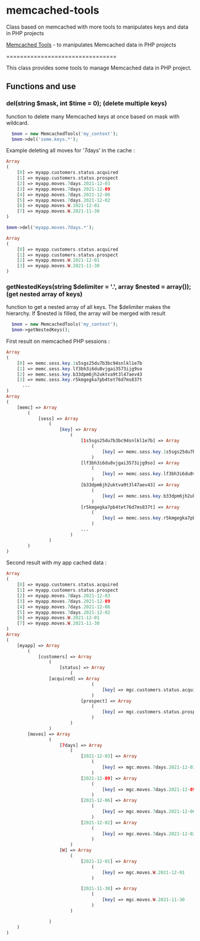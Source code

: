 # memcached-tools
Class based on memcached with more tools to manipulates keys and data in PHP projects

[Memcached Tools](https://github.com/Meloman-zz/memcached-tools) - to manipulates Memcached data in PHP projects

================================

This class provides some tools to manage Memcached data in PHP project.

## Functions and use

### del(string $mask, int $time = 0); (delete multiple keys)

function to delete many Memcached keys at once based on mask with wildcard.

```php
  $mem = new MemcachedTools('my_context');
  $mem->del('some.keys.*');
```

Example deleting all moves for '7days' in the cache :

```php
Array
(
    [0] => myapp.customers.status.acquired
    [1] => myapp.customers.status.prospect
    [2] => myapp.moves.7days.2021-12-03
    [3] => myapp.moves.7days.2021-12-09
    [4] => myapp.moves.7days.2021-12-06
    [5] => myapp.moves.7days.2021-12-02
    [6] => myapp.moves.W.2021-12-01
    [7] => myapp.moves.W.2021-11-30
)

$mem->del('myapp.moves.7days.*');

Array
(
    [0] => myapp.customers.status.acquired
    [1] => myapp.customers.status.prospect
    [2] => myapp.moves.W.2021-12-01
    [3] => myapp.moves.W.2021-11-30
)
```

### getNestedKeys(string $delimiter = '.', array $nested = array()); (get nested array of keys)

function to get a nested array of all keys. The $delimiter makes the hierarchy.
If $nested is filled, the array will be merged with result 

```php
  $mem = new MemcachedTools('my_context');
  $mem->getNestedKeys();
```

First result on memcached PHP sessions :

```php
Array
(
    [0] => memc.sess.key.1s5sgs25du7b3bc94snlkl1e7b
    [1] => memc.sess.key.lf3bh3i6du8vjgai3573ijg9so
    [2] => memc.sess.key.b33dpm6jh2uktva9t3l47aev43
    [3] => memc.sess.key.r5kmgegka7pb4tet76d7ms837t
	  ...
)
Array
(
    [memc] => Array
        (
            [sess] => Array
                (
                    [key] => Array
                        (
                            [1s5sgs25du7b3bc94snlkl1e7b] => Array
                                (
                                    [key] => memc.sess.key.1s5sgs25du7b3bc94snlkl1e7b
                                )
                            [lf3bh3i6du8vjgai3573ijg9so] => Array
                                (
                                    [key] => memc.sess.key.lf3bh3i6du8vjgai3573ijg9so
                                )
                            [b33dpm6jh2uktva9t3l47aev43] => Array
                                (
                                    [key] => memc.sess.key.b33dpm6jh2uktva9t3l47aev43
                                )
                            [r5kmgegka7pb4tet76d7ms837t] => Array
                                (
                                    [key] => memc.sess.key.r5kmgegka7pb4tet76d7ms837t
                                )
                            ...
                        )
                )
        )
)
```

Second result with my app cached data :

```php
Array
(
    [0] => myapp.customers.status.acquired
    [1] => myapp.customers.status.prospect
    [2] => myapp.moves.7days.2021-12-03
    [3] => myapp.moves.7days.2021-12-09
    [4] => myapp.moves.7days.2021-12-06
    [5] => myapp.moves.7days.2021-12-02
    [6] => myapp.moves.W.2021-12-01
    [7] => myapp.moves.W.2021-11-30
)
Array
(
    [myapp] => Array
        (
            [customers] => Array
                (
                    [status] => Array
                        (
			    [acquired] => Array
                                (
                                    [key] => mgc.customers.status.acquired
                                )
                            [prospect] => Array
                                (
                                    [key] => mgc.customers.status.prospect
                                )
                        )
                )
	    [moves] => Array
                (
                    [7days] => Array
                        (
                            [2021-12-03] => Array
                                (
                                    [key] => mgc.moves.7days.2021-12-03
                                )
                            [2021-12-09] => Array
                                (
                                    [key] => mgc.moves.7days.2021-12-09
                                )
                            [2021-12-06] => Array
                                (
                                    [key] => mgc.moves.7days.2021-12-06
                                )
                            [2021-12-02] => Array
                                (
                                    [key] => mgc.moves.7days.2021-12-02
                                )
                        )
                    [W] => Array
                        (
                            [2021-12-01] => Array
                                (
                                    [key] => mgc.moves.W.2021-12-01
                                )

                            [2021-11-30] => Array
                                (
                                    [key] => mgc.moves.W.2021-11-30
                                )
                        )

                )
	)
)
```
